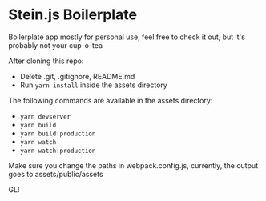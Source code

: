 # Stein.js Boilerplate

Boilerplate app mostly for personal use, feel free to check it out, but it's probably not your cup-o-tea

After cloning this repo:

- Delete .git, .gitignore, README.md
- Run `yarn install` inside the assets directory

The following commands are available in the assets directory:

- `yarn devserver`
- `yarn build`
- `yarn build:production`
- `yarn watch`
- `yarn watch:production`


Make sure you change the paths in webpack.config.js, currently, the output goes to assets/public/assets

GL!
